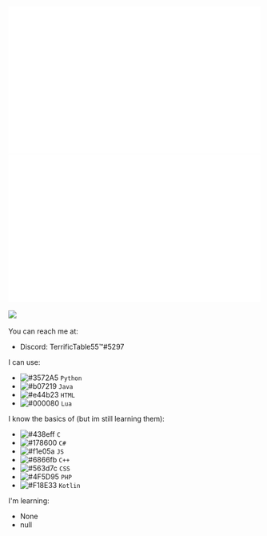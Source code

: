 <!--
<p align="center">
  <img src="https://github-profile-trophy.vercel.app/?username=TerrificTable&theme=nord&margin-w=15&margin-h=15&column=7" />
</p> -->
<p align="center">
  <img src="https://github.com/TerrificTable/github-stats/blob/master/generated/overview.svg" />
  <img src="https://github.com/TerrificTable/github-stats/blob/master/generated/languages.svg" />
</p>
<!--
<a href="https://github.com/TerrificTable">
  <img align="center" src="https://github-readme-stats.vercel.app/api?username=TerrificTable&show_icons=true&theme=tokyonight&line_height=27%22%20alt=%22FaxHack%27s%20github%20stats" />
</a>
<a href="https://github.com/TerrificTable">
  <img align="center" src="https://github-readme-streak-stats.herokuapp.com/?user=TerrificTable&theme=tokyonight" />
</a>
![](https://github.com/TerrificTable)
<a href="https://github.com/TerrificTable">
  <img align="center" src="https://github-readme-stats.vercel.app/api/top-langs/?username=TerrificTable&theme=tokyonight&hide_langs_below=1" />
</a> -->

![](https://komarev.com/ghpvc/?username=TerrificTable&label=profile+views)

You can reach me at:
  - Discord: TerrificTable55™#5297

I can use:
  - ![#3572A5](https://via.placeholder.com/15/3572A5/000000?text=+) `Python`
  - ![#b07219](https://via.placeholder.com/15/b07219/000000?text=+) `Java`
  - ![#e44b23](https://via.placeholder.com/15/e44b23/000000?text=+) `HTML`
  - ![#000080](https://via.placeholder.com/15/000080/000000?text=+) `Lua`
 
I know the basics of (but im still learning them):
  - ![#438eff](https://via.placeholder.com/15/438eff/000000?text=+) `C`
  - ![#178600](https://via.placeholder.com/15/178600/000000?text=+) `C#`
  - ![#f1e05a](https://via.placeholder.com/15/f1e05a/000000?text=+) `JS`
  - ![#6866fb](https://via.placeholder.com/15/6866fb/000000?text=+) `C++`
  - ![#563d7c](https://via.placeholder.com/15/563d7c/000000?text=+) `CSS`
  - ![#4F5D95](https://via.placeholder.com/15/4F5D95/000000?text=+) `PHP`
  - ![#F18E33](https://via.placeholder.com/15/F18E33/000000?text=+) `Kotlin`
   
I'm learning:
  - None
  - null
